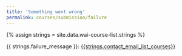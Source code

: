 ```yaml
---
title: 'Something went wrong'
permalink: courses/submission/failure
---
```

<div style="grid-column: 2 / span 8">

<style> 
{% include wai-course-list/css/styles.css %}
main > header { grid-column: 2 / span 8; }
</style>

{% assign strings = site.data.wai-course-list.strings %}
<div class="result-status-message">
{{ strings.failure_message }}: <a href="mailto:group-wai-list-courses@w3.org?subject=Something%20went%20wrong">{{strings.contact_email_list_courses}}</a>
</div>

</div>